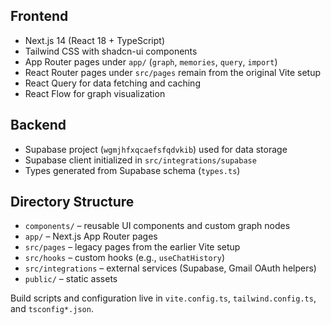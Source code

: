 ## Frontend
- Next.js 14 (React 18 + TypeScript)
- Tailwind CSS with shadcn-ui components
- App Router pages under `app/` (`graph`, `memories`, `query`, `import`)
- React Router pages under `src/pages` remain from the original Vite setup
- React Query for data fetching and caching
- React Flow for graph visualization

## Backend
- Supabase project (`wgmjhfxqcaefsfqdvkib`) used for data storage
- Supabase client initialized in `src/integrations/supabase`
- Types generated from Supabase schema (`types.ts`)

## Directory Structure
- `components/` – reusable UI components and custom graph nodes
- `app/` – Next.js App Router pages
- `src/pages` – legacy pages from the earlier Vite setup
- `src/hooks` – custom hooks (e.g., `useChatHistory`)
- `src/integrations` – external services (Supabase, Gmail OAuth helpers)
- `public/` – static assets

Build scripts and configuration live in `vite.config.ts`, `tailwind.config.ts`, and `tsconfig*.json`.
